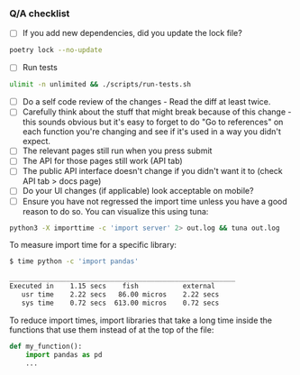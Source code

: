 ### Q/A checklist

- [ ] If you add new dependencies, did you update the lock file?
```bash
poetry lock --no-update
```
- [ ] Run tests 
```bash
ulimit -n unlimited && ./scripts/run-tests.sh
```
- [ ] Do a self code review of the changes - Read the diff at least twice.  
- [ ] Carefully think about the stuff that might break because of this change - this sounds obvious but it's easy to forget to do "Go to references" on each function you're changing and see if it's used in a way you didn't expect. 
- [ ] The relevant pages still run when you press submit
- [ ] The API for those pages still work (API tab)
- [ ] The public API interface doesn't change if you didn't want it to (check API tab > docs page)
- [ ] Do your UI changes (if applicable) look acceptable on mobile?
- [ ] Ensure you have not regressed the import time unless you have a good reason to do so. 
You can visualize this using tuna:
```bash
python3 -X importtime -c 'import server' 2> out.log && tuna out.log
```
To measure import time for a specific library:
```bash
$ time python -c 'import pandas'

________________________________________________________
Executed in    1.15 secs    fish           external
   usr time    2.22 secs   86.00 micros    2.22 secs
   sys time    0.72 secs  613.00 micros    0.72 secs
```
To reduce import times, import libraries that take a long time inside the functions that use them instead of at the top of the file:
```python
def my_function():
    import pandas as pd
    ...
```
